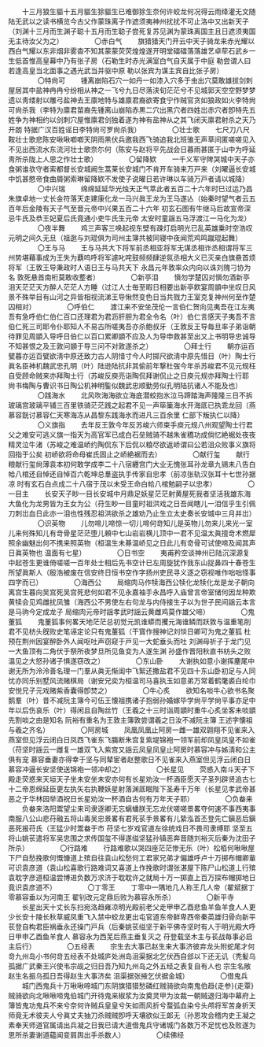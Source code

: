 <!-- { "loadSidebar": true } -->
　　十三月狼生貙十五月貙生狳貙生已难御狳生奈何许蛟龙何况得云雨绛灌无文随陆无武以之读书横览今古父作蒙珠离子作遮须夷神州扰扰不可止洛中又出新天子（刘渊十三月而生渊子聪十五月而生聪子尝死复苏见渊为蒙珠离国主且日遮须夷国无主待汝父为之） 
　　
　　〇赤白气 
　　旗猎猎天门开云中天子骑龙来赤光耀以西白气耀以东非烟非雾杳不知其蒙蒙荧荧煌煌遂开明堂礌礌落落雄艺卓荦石武乡一生低首惟高皇幕中乃有张子房（石勒生时赤光满室白气自天属于中庭 勒尝谓人曰若逢高皇当北面事之遇光武当并驱中原 勒以张宾为谋主宾自比张子房） 
　　
　　〇特尙可 
　　锺离崩陷石穴一如丹一如漆入穴多于虫出穴莫敢雄拔剑刺屋居其中盐神冉冉兮纷相从神之一飞兮九日尽落浃旬茫茫兮不见城郭天空空野梦梦遗以靑缕射以雕弓盐神去王廪地特与雄廪君裔欲寄食宁作贼官贪如狼政如火李特尙可尙杀我（李特为廪君苗裔先锺离山崩陷赤黒二穴出黑穴者四姓岀赤穴者卽特先五姓争为神相约以剑刺穴屋惟廪君剑独着遂为神有盐神从之其飞闭天廪君射杀之天乃开朗 特据广汉百姓谣日李特尙可罗尙杀我） 
　　
　　〇壮士歌 
　　七尺刀八尺鞍壮士歌悲陈安啾啾喞喞天阴雨黑伏兵邀我西飞骑追我北班骓无声草间匿嗟嗟见入不见出西流水东流河壮士歌奈尓何（陈安与赵将平先战会日暮雨甚匿于山中为呼延靑所杀陇上人思之作壮士歌） 
　　
　　〇留降欵 
　　一千义军守陴哭城中天子亦食粥谁欤守者索都督长安城阙生蒿莱长安城门不肯开车骑来万戸来（刘曜逼长安城中饥甚愍帝食曲屑粥索琳留降欵不发使子说曜日若许琳以车骑万戸者请以城降） 
　　
　　〇中兴瑞 
　　绵绵延延华光烛天正气萃此者五百二十六年时巳过运乃昌朱旗卓地一丈长金符落天走建康化龙一马兴眞王龙为王马遂亾（始秦时望气者云五百年后金陵有天子气至晋元帝中兴果五百二十六年 初玄石图有牛继马后故宣帝深忌牛氏及恭王妃夏后氏竟通小吏牛氏生元帝 太安时童謡五马浮渡江一马化为龙） 
　　
　　〇夜半舞 
　　鸡三声客三唤起视东壁有疎灯启明光已乱英雄乗时空浩叹元明之间久无旦（祖逖与刘琨俱为司州主簿共被同寝中夜闻荒鸡鸣蹴琨起舞） 
　　
　　〇王与马 
　　王与马共大下将军前丞相亚将军无谋丞相诈丞相谓将军三州势堪藉事成为王失为覇呜呼将军遽叱咤鼓频频肆逆氛丞相大义已灭亲白旗悬首烦将军（王敦王导秉政时人语日王与马共天下 永昌元年敦率众内向以诛刘隗刁协为名 敦死悬首南桁莫敢收塟者） 
　　
　　〇新亭泪 
　　愼勿学楚囚对愼勿酒新亭泪天茫茫天方醉人茫茫人方睡（过江人士毎至暇日相要出新亭飮宴周顗中坐叹日风景不殊举目有山河之异皆相视流涕王导愀然变色日当共戮力王室克复神州何至作楚囚相对） 
　　
　　〇呼伯仁 
　　渡江来不安坐茂伦一言伯仁贺向见夷吾在江左夷吾有急呼伯仁伯仁百口还理君为君沥肝胆为君全令名（叶）伯仁言感天子夷吾不言伯仁死三司耶令仆耶知人不易古所嗟夷吾亦杀鲍叔牙（王敦反王导毎旦率子弟诣朝待罪见周顗入导呼日伯仁以百口累卿顗不应及人为导申救甚至出又上书明导忠诚导不知甚恨之及王敦问顗于导三问不对敦遂杀之） 
　　
　　〇拜士行 
　　朝亦运百甓暮亦运百甓欲淸中原还致力古人阴惜寸今人时掷尺欲淸中原先惜日（叶）陶士行眞名臣神机魏武忠孔明（叶）陆逊陆抗非其偷前年撃杜弢今年杀苏峻君不见元规枉自受顾命贼来亦拜陶士行（苏峻反庾亮诣陶侃拜谢侃止之日庾元规亦拜陶士行耶 尙书梅陶与曹识书日陶公机神明鍳似魏武忠顺勤劳似孔明陆抗诸人不能及也） 
　　
　　〇践海水 
　　北风吹海海欲立海底潜蛟抱氷泣马蹄踏海声隆隆三日不拆玻璃宫玻璃平铺三百里铁骑茫茫践之起君不见一声筚篥海水开海厎已执乖龙回（燕慕容皝讨慕容仁天寒海冻从昌黎东践海氷而进凡三百余里 仁部下叛执仁以降） 
　　
　　〇义旗指 
　　去年反王敦今年反苏峻六师束手庾元规八州观望陶士行君父之难安可逃义旗一指天为高官军已成白石垒贼骑不越朱雀穚功成倘忆絶裾处夜夜精灵泣牛渚（苏峻之难温峤约陶侃东下后侃以粮尽欲返峤谓曰公若沮众败事义旗将回指于公矣 初峤欲将命母崔氏固止之峤絶裾而去） 
　　
　　〇献行玺 
　　献行粮献行玺尙薄袁本初何敢学成李二十八宿纒宫门大业无愧张耳孙龙章九锡未八告白帢八棺还自悼还自悼百六乾坤总羣盗执手传家自忠孝（前凉张轨汉张耳十七世孙据凉 时有玄石白点成二十八宿于茂以未受王命白帢八棺勉嗣子以忠孝） 
　　
　　〇一目主 
　　长安天子眇一目长安城中月鼎足妖星茫茫射黄屋死我者坚活我雄东海大鱼化为龙男皆为王女为公（苻生眇一目童时祖洪戏之日吾闻瞎儿一泪信乎生引佩刀刺岀血日此亦一泪也性残忍祖洪欲杀之雄劝乃止生立太史奏长安城中三月并岀） 
　　
　　〇识英物 
　　儿勿啼儿啼惊一切儿啼何竒知儿是英物儿勿来儿来光一室儿来何殊知儿有竒骨星茫茫堕儿顂中七山岩岩横儿顶中一君不见温太眞擅竒术燃犀照余幽魅出何不携来照英物（桓温生未朞温峤见之日此儿有竒骨可试使啼及闻其声日眞英物也 温面有七星） 
　　
　　〇日书空 
　　夷甫矜空谈神州已陆沉深源复中起苍生更谁倚嗟嗟一百年处士相后先书空计已左周旋犹作我东山捉鼻四十春苍生所望眞斯人（殷浩被废在信安终日恒书空作字扬州吏民寻义逐之窃视唯作咄咄怪事四字而已） 
　　
　　〇海西公 
　　局缩肉马作犊海西公犊化龙犊化龙是龙子朝向离宫生暮向吴宫死吴宫死悲何如君不见永嘉袖手永昌呼入庙曾言帝室储何因龙种欺黄犊会见鸡雌扰凤雏（海西公不男使左右句龙与内侍接生子以为世子民间謡云本言是马驹今定成龙子 局缩肉元帝时謡孝武时謡云黄雌鸡莫作雄父啼） 
　　
　　〇鬼董狐 
　　鬼董狐事何畧天地茫茫总初觉元凯谁蟒而攫元海谁鳞而跃敦与温重笔削君不见枋头旣败史笔诬定论只有鬼董狐（干寳作搜神记刘惔日卿可为鬼之董狐 杜预在荆州因宴醉卧外人闻呕吐声窃窥于戸见一大蛇垂头而吐 刘渊母祈子于龙门见一大鱼顶有二角伏于祭所夜梦旦所见鱼变为人遂生渊 孙盛作晋阳秋直书枋头之败温见之大怒孙诸子惧遂窃改之） 
　　
　　〇东山卧 
　　大谢执如意小谢挥麈尾中谢无所为泠泠善名理一门羣从眞无惭闺中飞絮还撒盐君不见四十东山卧初足与人同忧亦同乐别墅风流赌棋局（谢安兄奕为桓温司马喜执玉如意弟万常着鹤氅裘白纶巾 安悦兄子元戏赌紫香囊得卽焚之） 
　　
　　〇牛心炙 
　　欲知名啖牛心欲书名聚鹅羣（叶）昔不减阮主簿今可伍王懐祖携诸子抱弱孙婚嫁毕学尙平学尙平事亦足中年以后伤哀乐（叶）得闲且自陶丝竹（王羲之十三时诣周顗时重牛心炙坐客未啖顗先割啖之由是知名 阮裕有重名为王敦主簿敦尝谓羲之日汝不减阮主簿 王述字懐祖与羲之齐名） 
　　
　　〇阿房城 
　　凤凰凤凰止阿房一雌一雄双翶翔不见雀来入燕室但见浮云闭白日凤西飞雀东飞膓断朱宫复紫堤锦袍一领军前却凤皇凤皇不如雀（苻坚时謡云一雌复一雄双飞入紫宫又謡云凤皇凤皇止阿房时慕容冲与姊淸和公主俱有宠 慕容垂妻亦得幸于坚与同辇宦者赵整歌日不见雀来入燕室但见浮云闭白日 慕容冲逼长安坚使送锦袍一领冲却之） 
　　
　　〇长星见 
　　荧惑入南斗天子下殿走荧惑来天垣天子坐未安坐未安亦何有长星劝汝一杯酒臣愿天子圣列辟贤追古七十二帝恩绵延臣更左执矢右执鞭妖星射落渊厎眠陛下圣寿千万年（长星见孝武帝甚恶之于华林园举酒祝日长星劝汝一杯酒自古何有万年天子耶） 
　　
　　〇负畚来 
　　负畚来洛阳鬻望尘来司隶逐卿无忘螭蟠朕无忘龙伏嗟嗟景畧夺何速不事西夷事南服八公山悲苻融五将山毒吴忠景畧有君死苌手景畧有儿絷泓首丕登先亡鎭恶后鎭恶死报苻氏（王猛少时鬻畚于市 苻坚七岁戏官道左徐统戏日不畏司隶缚耶 坚至五将山姚苌遣将军吴忠围之求传国玺不得遂缢坚猛孙镇恶奔晋随刘裕灭后秦为沈田子所杀） 
　　
　　〇行路难 
　　行路难歌以哭四座茫茫惨无乐（叶）松栢何啾啾屋下尸自愁挽歌何慨慷道上殡自往袁山松愁何工君家兄弟才偏雄呼卢十万掷布帽卿軰可识袁彦道（袁山松喜歌行路难词又喜道上作挽歌时谓张湛屋下陈尸山松道丄行殡 袁耽字彦道桓温尝博进负数万求济于耽耽许之就局十万一掷直上百万探布帽掷地日竟识袁彦道不） 
　　
　　〇丁零王 
　　丁零中一隅地几人称王几人帝（翟斌据丁零慕容垂以为河南王 翟钊改元定鼎后败为慕容永所杀） 
　　
　　〇新平寺 
　　长星出天十丈长东扫宛洛趋雍凉明光殿前老父走甲申乙酉悲鱼羊鱼羊食人人更少长安十陵长秋草威凤重飞入禁中蛟龙更出屯官道东帝鲜卑西帝秦英雄归骨向新平苌登自构君臣祸垂永还操门戸兵（后秦姚苌缢坚于新平佛寺坚时有人于明光殿大呼日甲申乙酉鱼羊食人 慕容永为西芜后燕主垂复灭之 苻登载坚木主与苌战毎事必启主后行） 
　　
　　〇五经表 
　　宗生去大事已赵生来大事济彼弃龙头附蛇尾才何竒九州岛小书何竒五经表不处城庐处洲岛沮渠据北乞伏西自郐以下还无讥（秃髪乌孤据广武秦王兴使韦宗觇之归日吾乃知九州岛之外五经之表复自有人也 宗生名敞赵生名振乌孤日吾得赵生大事济矣 沮渠据张掖乞伏据金城） 
　　
　　〇借鬼兵 
　　城门西鬼兵十万啾啾啼城门东阴旗猎猎愁磷红贼骑欲向南鬼伯趋{走参}{走覃}贼骑欲向北啾啾啼鬼伯城门开待鬼来椒浆为汝奠灵甲为汝裁一朝贼退归海中幕府上簿皆鬼功鬼兵不来兮奈何许贼兵皇皇兮矢如雨风折兮蝥弧血染兮头颅将军苦身折天师竟无术彼夫人兮眞丈夫抽刀杀贼贼卽呼天壤欲似王郞无（孙恩攻会稽内史王凝之素奉天师道官属请出兵凝之日我已请大道借鬼兵守诸城门各数万不足忧也及败遂为恩所杀妻谢道藴闻变肩舆出手杀数人） 
　　
　　〇续佛经 
